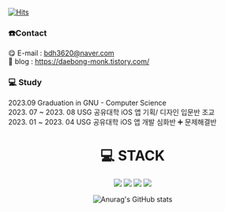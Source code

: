 [![Hits](https://hits.seeyoufarm.com/api/count/incr/badge.svg?url=https%3A%2F%2Fgithub.com%2Fbdh3620%2Fhit-counter&count_bg=%23FFD900&title_bg=%23B82525&icon=&icon_color=%23E7E7E7&title=hits&edge_flat=false)](https://hits.seeyoufarm.com)
### ☎️Contact

😋 E-mail : bdh3620@naver.com
</br>
🤩 blog : https://daebong-monk.tistory.com/ 

### 💻 Study

2023.09 Graduation in GNU - Computer Science 
</br>
2023. 07 ~ 2023. 08 USG 공유대학 iOS 앱 기획/ 디자인 입문반 조교
</br>
2023. 01 ~ 2023. 04 USG 공유대학 iOS 앱 개발 심화반 ➕ 문제해결반
<div align=center>
<h1>💻 STACK</h1></div>
  <div align=center> 
<img src="https://img.shields.io/badge/Swift-F05138?style=for-the-badge&logo=Swift&logoColor=white">
<img src="https://img.shields.io/badge/Xcode-47EFB?style=for-the-badge&logo=xcode&logoColor=white">
<img src="https://img.shields.io/badge/ios-000000?style=for-the-badge&logo=ios&logoColor=white">
<img src="https://img.shields.io/badge/Notion-000000?style=for-the-badge&logo=Notion&logoColor=white">
  


![Anurag's GitHub stats](https://github-readme-stats.vercel.app/api?username=DevLarva&show_icons=true&theme=shades-of-purple)




</div>
